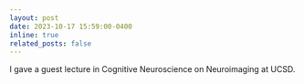 ```yaml
---
layout: post
date: 2023-10-17 15:59:00-0400
inline: true
related_posts: false
---
```


I gave a guest lecture in Cognitive Neuroscience on Neuroimaging at UCSD.
